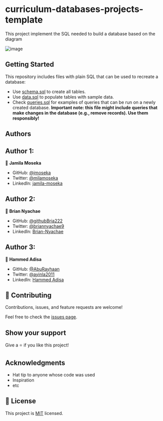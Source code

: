 # curriculum-databases-projects-template

This project implement the SQL needed to build a database based on the diagram

![image](https://user-images.githubusercontent.com/61447440/178707008-30609eca-fc95-465a-b3da-7527383d6843.png)


## Getting Started

This repository includes files with plain SQL that can be used to recreate a database:

- Use [schema.sql](./schema.sql) to create all tables.
- Use [data.sql](./data.sql) to populate tables with sample data.
- Check [queries.sql](./queries.sql) for examples of queries that can be run on a newly created database. **Important note: this file might include queries that make changes in the database (e.g., remove records). Use them responsibly!**


## Authors

## Author 1:

👤 **Jamila Moseka**

- GitHub: [@jmoseka](https://github.com/jmoseka)
- Twitter: [@milamoseka](https://twitter.com/milamoseka)
- LinkedIn: [jamila-moseka](https://linkedin.com/in/jamila-moseka)

## Author 2:
👤 **Brian Nyachae**

- GitHub: [@githubBria222](https://github.com/Bria222)
- Twitter: [@briannyachae9](https://twitter.com/briannyachae9)
- LinkedIn: [Brian-Nyachae](https://linkedin.com/in/brian-nyachae)

## Author 3:
👤 **Hammed Adisa**

- GitHub: [@AbuRayhaan](https://github.com/aburayhaan)
- Twitter: [@ayinla2011](https://twitter.com/Ayinla2011)
- LinkedIn: [Hammed Adisa](https://linkedin.com/in/hammed-adisa)


## 🤝 Contributing

Contributions, issues, and feature requests are welcome!

Feel free to check the [issues page](../../issues/).

## Show your support

Give a ⭐️ if you like this project!

## Acknowledgments

- Hat tip to anyone whose code was used
- Inspiration
- etc

## 📝 License

This project is [MIT](./MIT.md) licensed.
